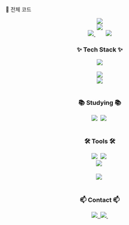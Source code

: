 💾 전체 코드
<!--타이틀 부분-->
<div align="center">
  <a href="https://capsule-render.vercel.app">
    <img src="https://capsule-render.vercel.app/api?type=venom&color=gradient&height=300&section=header&text=Doyeon's%20Github&fontSize=90"/>
  </a>
</div>

<div align="center">
  <a href="https://git.io/typing-svg">
    <img src="https://readme-typing-svg.demolab.com?font=Gwendolyn&weight=700&size=30&pause=1000&color=71B7FF&center=true&vCenter=true&random=false&width=435&lines=Welcome+to+my+code+playground;I+am+a+Data+Engineer;I+ + 
have+ +experience+at+ +an+ +embedded+ +developer+ +and+ +an+ +iOS+ +developer"/>
  </a>
</div>

<div align="center">
  <a href="https://github-readme-stats.vercel.app">
    <img src="https://github-readme-stats.vercel.app/api?username=doyeonkp&show_icons=true&theme=dark#gh-dark-mode-only)](https://github.com/anuraghazra/github-readme-stats#gh-dark-mode-only"/>
  </a>
  &nbsp;&nbsp;&nbsp;&nbsp;&nbsp;&nbsp;
  <a href="https://github-readme-stats.vercel.app">
    <img src="https://github-readme-stats.vercel.app/api/top-langs/?username=doyeonkp&layout=compact"/>
  </a>
</div>

<!--내용 부분-->
<h3 align="center">✨ Tech Stack ✨</h3>
<div align="center">
  <a href="https://skillicons.dev">
    <img src="https://skillicons.dev/icons?i=python,swift,cpp,c,mysql"/>
  </a>
</div>
<br>
<div align="center">
    <img src="https://skillicons.dev/icons?i=git,kubernetes,docker,jenkins,nginx" />
</div>
<div align="center">
    <img src="https://skillicons.dev/icons?i=kafka,azure,elasticsearch"/>
</div>
<br>

<h3 align="center">📚 Studying 📚</h3>
<div align="center">
  <img src="https://img.shields.io/badge/Kotlin-7F52FF?style=for-the-badge&logo=Kotlin&logoColor=white" />&nbsp
  <img src="https://img.shields.io/badge/Google%20BigQuery-#669DF6?style=for-the-badge&logo=Google%20Big%20Query&logoColor=white" />&nbsp
</div>

<br>

<h3 align="center">🛠 Tools 🛠</h3>
<div align="center">
  <img src="https://img.shields.io/badge/git-F05033.svg?style=for-the-badge&logo=git&logoColor=white" />&nbsp
  <img src="https://img.shields.io/badge/github-181717.svg?style=for-the-badge&logo=github&logoColor=white" />&nbsp
</div>

<div align="center">
  <img src="https://img.shields.io/badge/figma-F24E1E.svg?style=for-the-badge&logo=figma&logoColor=white" />&nbsp
</div>

<br>

<div align="center">
  <img src="https://img.shields.io/badge/jupyter-2C2C32.svg?style=for-the-badge&logo=jupyter&logoColor=F37726" />&nbsp
</div>

<br>

<h3 align="center">📫 Contact 📫</h3>
<div align="center">
  <a href="https://www.linkedin.com/in/kim-d-86363113b/">
    <img src="https://img.shields.io/badge/LinkedIn-0A66C2?style=for-the-badge&logo=LinkedIn&logoColor=white" />&nbsp
  </a>
  <a href="mailto:yesung6@gmail.com">
    <img
      src="https://img.shields.io/badge/yesung6@gmail.com-D14836?style=for-the-badge&logo=gmail&logoColor=white"/>&nbsp
  </a>
</div>

<!--
**doyeonkp/doyeonkp** is a ✨ _special_ ✨ repository because its `README.md` (this file) appears on your GitHub profile.

Here are some ideas to get you started:

- 🔭 I’m currently working on ...
- 🌱 I’m currently learning ...
- 👯 I’m looking to collaborate on ...
- 🤔 I’m looking for help with ...
- 💬 Ask me about ...
- 📫 How to reach me: ...
- 😄 Pronouns: ...
- ⚡ Fun fact: ...
-->
